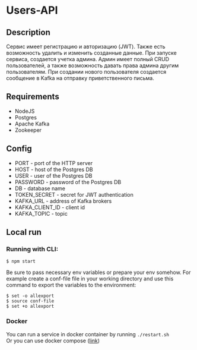 # Users-API

## Description
Сервис имеет регистрацию и авторизацию (JWT). Также есть возможность удалить и изменить созданные данные. При запуске сервиса, создается учетка админа. Админ имеет полный CRUD пользователей, а также возможность давать права админа другим пользователям. При создании нового пользователя создается сообщение в Kafka на отправку приветственного письма.
## Requirements
* NodeJS
* Postgres
* Apache Kafka
* Zookeeper
## Config
* PORT - port of the HTTP server
* HOST - host of the Postgres DB
* USER - user of the Postgres DB
* PASSWORD - password of the Postgres DB
* DB - database name
* TOKEN_SECRET - secret for JWT authentication
* KAFKA_URL - address of Kafka brokers
* KAFKA_CLIENT_ID - client id
* KAFKA_TOPIC - topic
## Local run
### Running with CLI:
```$ npm start```<br>

Be sure to pass necessary env variables or prepare your env somehow. For example create a conf-file file in your working directory and use this command to export the variables to the environment:
```
$ set -o allexport
$ source conf-file
$ set +o allexport
```
### Docker
You can run a service in docker container by running ```./restart.sh```<br>
Or you can use docker compose ([link](https://github.com/Naramig/testAppDocumentation))
